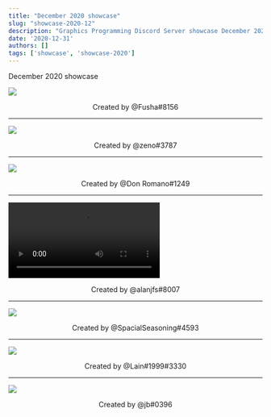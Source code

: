 ```yaml
---
title: "December 2020 showcase"
slug: "showcase-2020-12"
description: "Graphics Programming Discord Server showcase December 2020"
date: '2020-12-31'
authors: []
tags: ['showcase', 'showcase-2020']
---
```


December 2020 showcase
<!-- truncate -->

![](https://imgur.com/Rt82xH4.png)
<center>Created by @Fusha#8156</center>

<hr />

![](https://imgur.com/OlWVgI9.gif)
<center>Created by @zeno#3787</center>

<hr />

![](https://imgur.com/xPcGGVf.jpg)
<center>Created by @Don Romano#1249</center>

<hr />

![](https://imgur.com/nUIRlg1.mp4)
<center>Created by @alanjfs#8007</center>

<hr />

![](https://imgur.com/u5DbL7z.png)
<center>Created by @SpacialSeasoning#4593</center>

<hr />

![](https://imgur.com/VNlHOWo.png)
<center>Created by @Lain#1999#3330</center>

<hr />

![](https://i.imgur.com/AqdJBzs.png)
<center>Created by @jb#0396</center>